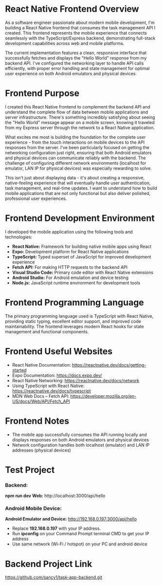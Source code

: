 # **React Native Frontend Overview**
As a software engineer passionate about modern mobile development, I'm building a React Native frontend that consumes the task management API I created. This frontend represents the mobile experience that connects seamlessly with the TypeScript/Express backend, demonstrating full-stack development capabilities across web and mobile platforms.

The current implementation features a clean, responsive interface that successfully fetches and displays the "Hello World" response from my backend API. I've configured the networking layer to handle API calls efficiently, with proper error handling and state management for optimal user experience on both Android emulators and physical devices.

# **Frontend Purpose**
I created this React Native frontend to complement the backend API and understand the complete flow of data between mobile applications and server infrastructure. There's something incredibly satisfying about seeing the "Hello World" message appear on a mobile screen, knowing it traveled from my Express server through the network to a React Native application.

What excites me most is building the foundation for the complete user experience - from the touch interactions on mobile devices to the API responses from the server. I've been particularly focused on getting the networking configuration just right, ensuring that both Android emulators and physical devices can communicate reliably with the backend. The challenge of configuring different network environments (localhost for emulator, LAN IP for physical devices) was especially rewarding to solve.

This isn't just about displaying data - it's about creating a responsive, native-feeling experience that will eventually handle user authentication, task management, and real-time updates. I want to understand how to build mobile applications that are not only functional but also deliver polished, professional user experiences.

# **Frontend Development Environment**
I developed the mobile application using the following tools and technologies:
- **React Native:** Framework for building native mobile apps using React
- **Expo:** Development platform for React Native applications
- **TypeScript:** Typed superset of JavaScript for improved development experience
- **Fetch API:** For making HTTP requests to the backend API
- **Visual Studio Code:** Primary code editor with React Native extensions
- **Android Studio:** For Android emulation and device testing
- **Node.js:** JavaScript runtime environment for development tools

# **Frontend Programming Language**
The primary programming language used is TypeScript with React Native, providing static typing, excellent editor support, and improved code maintainability. The frontend leverages modern React hooks for state management and functional components.

# **Frontend Useful Websites**
- React Native Documentation: https://reactnative.dev/docs/getting-started
- Expo Documentation: https://docs.expo.dev/
- React Native Networking: https://reactnative.dev/docs/network
- Using TypeScript with React Native: https://reactnative.dev/docs/typescript
- MDN Web Docs – Fetch API: https://developer.mozilla.org/en-US/docs/Web/API/Fetch_API

# **Frontend Notes**
- The mobile app successfully consumes the API running locally and displays responses on both Android emulators and physical devices
- Network configuration handles both localhost (emulator) and LAN IP addresses (physical devices)

# **Test Project**
### Backend: 
**npm run dev**
**Web:** http://localhost:3000/api/hello

### Android Mobile Device:
**Android Emulator and Device:** http://192.168.0.197:3000/api/hello
- Replace **192.168.0.197** with your IP address. 
- Run **ipconfig** on your Command Prompt terminal CMD to get your IP address 
- Use same network (Wi-Fi / hotspot) on your PC and android device

# **Backend Project Link**
https://github.com/sancy1/task-app-backend.git
